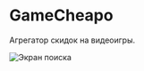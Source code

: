 # GameCheapo

Агрегатор скидок на видеоигры.

![Экран поиска](https://github.comAbdrakhmanovT/GameCheapo/master/readme/search.png)
